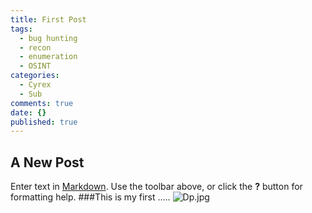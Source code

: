 ```yaml
---
title: First Post
tags:
  - bug hunting
  - recon
  - enumeration
  - OSINT
categories:
  - Cyrex
  - Sub
comments: true
date: {}
published: true
---
```


## A New Post

Enter text in [Markdown](http://daringfireball.net/projects/markdown/). Use the toolbar above, or click the **?** button for formatting help.
###This is my first .....
![Dp.jpg]({{site.baseurl}}/_posts/Dp.jpg)

